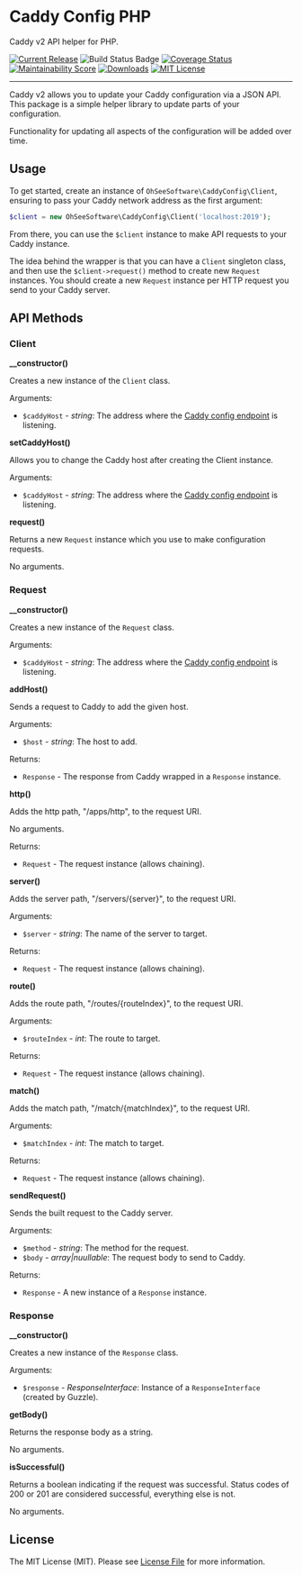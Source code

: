 # Caddy Config PHP
Caddy v2 API helper for PHP.

[![Current Release](https://img.shields.io/github/release/ohseesoftware/caddy-config-php.svg?style=flat-square)](https://github.com/ohseesoftware/caddy-config-php/releases)
![Build Status Badge](https://github.com/ohseesoftware/caddy-config-php/workflows/Build/badge.svg)
[![Coverage Status](https://coveralls.io/repos/github/ohseesoftware/caddy-config-php/badge.svg?branch=master)](https://coveralls.io/github/ohseesoftware/caddy-config-php?branch=master)
[![Maintainability Score](https://img.shields.io/codeclimate/maintainability/ohseesoftware/caddy-config-php.svg?style=flat-square)](https://codeclimate.com/github/ohseesoftware/caddy-config-php)
[![Downloads](https://img.shields.io/packagist/dt/ohseesoftware/caddy-config-php.svg?style=flat-square)](https://packagist.org/packages/ohseesoftware/caddy-config-php)
[![MIT License](https://img.shields.io/github/license/ohseesoftware/caddy-config-php.svg?style=flat-square)](https://github.com/ohseesoftware/caddy-config-php/blob/master/LICENSE)

---

Caddy v2 allows you to update your Caddy configuration via a JSON API. This package is a simple helper library to update parts of your configuration.

Functionality for updating all aspects of the configuration will be added over time.

## Usage

To get started, create an instance of `OhSeeSoftware\CaddyConfig\Client`, ensuring to pass your Caddy network address as the first argument:

```php
$client = new OhSeeSoftware\CaddyConfig\Client('localhost:2019');
```

From there, you can use the `$client` instance to make API requests to your Caddy instance.

The idea behind the wrapper is that you can have a `Client` singleton class, and then use the `$client->request()` method to create new `Request` instances. You should create a new `Request` instance per HTTP request you send to your Caddy server.

## API Methods

### Client

**__constructor()**

Creates a new instance of the `Client` class.

Arguments:

* `$caddyHost` - _string_: The address where the [Caddy config endpoint](https://github.com/caddyserver/caddy/wiki/v2:-Documentation#admin) is listening.

**setCaddyHost()**

Allows you to change the Caddy host after creating the Client instance.

Arguments:

* `$caddyHost` - _string_: The address where the [Caddy config endpoint](https://github.com/caddyserver/caddy/wiki/v2:-Documentation#admin) is listening.

**request()**

Returns a new `Request` instance which you use to make configuration requests.

No arguments.

### Request

**__constructor()**

Creates a new instance of the `Request` class.

Arguments:

* `$caddyHost` - _string_: The address where the [Caddy config endpoint](https://github.com/caddyserver/caddy/wiki/v2:-Documentation#admin) is listening.

**addHost()**

Sends a request to Caddy to add the given host.

Arguments:

* `$host` - _string_: The host to add.

Returns:

* `Response` - The response from Caddy wrapped in a `Response` instance.

**http()**

Adds the http path, "/apps/http", to the request URI.

No arguments.

Returns:

* `Request` - The request instance (allows chaining).

**server()**

Adds the server path, "/servers/{server}", to the request URI.

Arguments:

* `$server` - _string_: The name of the server to target.

Returns:

* `Request` - The request instance (allows chaining).

**route()**

Adds the route path, "/routes/{routeIndex}", to the request URI.

Arguments:

* `$routeIndex` - _int_: The route to target.

Returns:

* `Request` - The request instance (allows chaining).

**match()**

Adds the match path, "/match/{matchIndex}", to the request URI.

Arguments:

* `$matchIndex` - _int_: The match to target.

Returns:

* `Request` - The request instance (allows chaining).

**sendRequest()**

Sends the built request to the Caddy server.

Arguments:

* `$method` - _string_: The method for the request.
* `$body` - _array|nuullable_: The request body to send to Caddy.

Returns:

* `Response` - A new instance of a `Response` instance.

### Response

**__constructor()**

Creates a new instance of the `Response` class.

Arguments:

* `$response` - _ResponseInterface_: Instance of a `ResponseInterface` (created by Guzzle).

**getBody()**

Returns the response body as a string.

No arguments.

**isSuccessful()**

Returns a boolean indicating if the request was successful. Status codes of 200 or 201 are considered successful, everything else is not.

No arguments.

## License

The MIT License (MIT). Please see [License File](/license) for more information.
